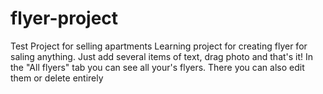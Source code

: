 # flyer-project
Test Project for selling apartments
Learning project for creating flyer for saling anything.
Just add several items of text, drag photo and that's it!
In the "All flyers" tab you can see all your's flyers.
There you can also edit them or delete entirely
